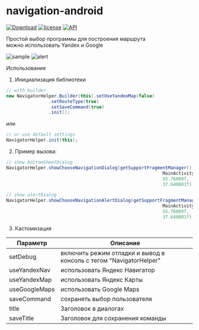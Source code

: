 # navigation-android

[![Download](https://api.bintray.com/packages/interactiveservices/maven/navigation-android/images/download.svg)](https://bintray.com/interactiveservices/maven/navigation-android/_latestVersion)
[![license](https://img.shields.io/github/license/mashape/apistatus.svg)](https://opensource.org/licenses/MIT)
[![API](https://img.shields.io/badge/API-14%2B-green.svg)](https://developer.android.com/about/versions/android-4.0.html)

Простой выбор программы для построения маршрута  
можно использовать Yandex и Google   

![sample](https://raw.githubusercontent.com/interactiveservices/navigation-android/master/screens/photo1.png)
![alert](https://raw.githubusercontent.com/interactiveservices/navigation-android/master/screens/alert.png)

Использование

1) Инициализация библиотеки
```java
// with builder
new NavigatorHelper.Builder(this).setUseYandexMap(false)
                .setRouteType(true)
                .setSaveCommand(true)
                .init();
```
или

```java
// or use default settings
NavigatorHelper.init(this);
```
2) Пример вызова:

```java
// show bottomSheetDialog  
NavigatorHelper.showChooseNavigationDialog(getSupportFragmentManager(),
                                                           MainActivity.this,
                                                           55.76009f,
                                                           37.648801f);
```                                                           

```java
// show alertDialog
NavigatorHelper.showChooseNavigationAlertDialog(getSupportFragmentManager(),
                                                           MainActivity.this,
                                                           55.76009f,
                                                           37.648801f);
```                   

3) Кастомизация  
  
| Параметр | Описание |
| ------------ | ------------------------------------------------------------------ |
| setDebug | включить режим отладки и вывод в консоль с тегом "NavigatorHelper" 
| useYandexNav | использовать Яндекс Навигатор |
| useYandexMap | использовать Яндекс Карты |
| useGoogleMaps | использовать Google Maps |
| saveCommand | сохранять выбор пользователя |
| title | Заголовок в диалогах |
| saveTitle | Заголовок для сохранения команды |
  
